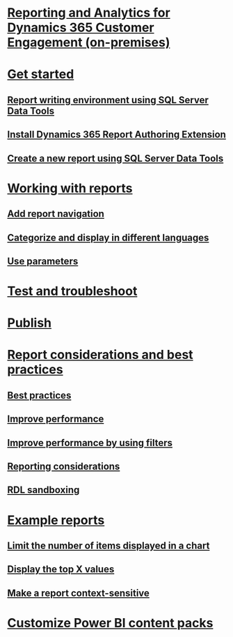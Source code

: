 # [Reporting and Analytics for Dynamics 365 Customer Engagement (on-premises)](reporting-analytics-with-dynamics-365.md)

# [Get started](get-started-writing-reports.md)
## [Report writing environment using SQL Server Data Tools](report-writing-environment-using-sql-server-data-tools.md)
## [Install Dynamics 365 Report Authoring Extension](install-dynamics-365-report-authoring-extension.md)
## [Create a new report using SQL Server Data Tools](create-a-new-report-using-sql-server-data-tools.md)

# [Working with reports](working-with-microsoft-dynamics-365-reports.md)
## [Add report navigation](add-report-navigation.md)
## [Categorize and display in different languages](categorize-display-reports-different-languages.md)
## [Use parameters](use-parameters-in-reports.md)

# [Test and troubleshoot](test-and-troubleshoot-reports.md)

# [Publish](publish-reports.md)

# [Report considerations and best practices](report-considerations-and-best-practices.md)
## [Best practices](best-practices-reports.md)
## [Improve performance](improve-performance-reports.md)
## [Improve performance by using filters](improve-report-performance-by-using-filters.md)
## [Reporting considerations](reporting-considerations.md)
## [RDL sandboxing](rdl-sandboxing.md)

# [Example reports](example-reports.md)
## [Limit the number of items displayed in a chart](example-limit-number-items-displayed-chart.md)
## [Display the top X values](example-display-top-x-values.md)
## [Make a report context-sensitive](example-make-report-context-sensitive.md)

# [Customize Power BI content packs](customize-power-bi-content-packs.md)
